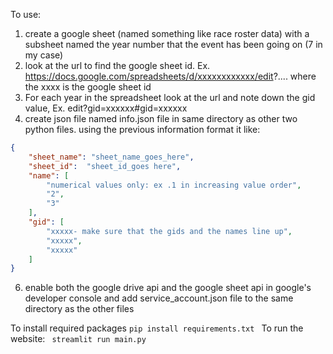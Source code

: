 To use:
1) create a google sheet (named something like race roster data) with a subsheet named the year number that the event has been going on (7 in my case)
2) look at the url to find the google sheet id. Ex. https://docs.google.com/spreadsheets/d/xxxxxxxxxxxx/edit?.... where the xxxx is the google sheet id
3) For each year in the spreadsheet look at the url and note down the gid value, Ex. edit?gid=xxxxxx#gid=xxxxxx
4) create json file named info.json file in same directory as other two python files. using the previous information format it like:
```json
{
    "sheet_name": "sheet_name_goes_here",
    "sheet_id":  "sheet_id_goes here",
    "name": [
        "numerical values only: ex .1 in increasing value order",
        "2",
        "3"
    ],
    "gid": [
        "xxxxx- make sure that the gids and the names line up",
        "xxxxx",
        "xxxxx"
    ]
}
```
6) enable both the google drive api and the google sheet api in google's developer console and add service_account.json file to the same directory as the other files

To install required packages
``` pip install requirements.txt  ```
To run the website: 
``` streamlit run main.py```
